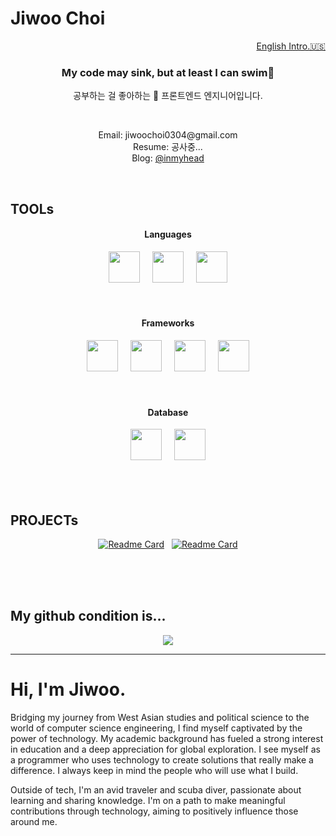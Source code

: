 # Jiwoo Choi

<p align="right"><a href="https://github.com/agnes0304/agnes0304/edit/main/README.md#hi-im-jiwoo">English Intro.🇺🇸</a></p>

<h3 align="center">My code may sink, but at least I can swim🤿</h3>
<p align="center">공부하는 걸 좋아하는 🐥 프론트엔드 엔지니어입니다. </p>
</br>
<div align="center">
<p>Email: jiwoochoi0304@gmail.com</br>
Resume: 공사중...</br>
Blog: <a href="https://velog.io/@inmyhead">@inmyhead</a></p>
</div>
</br>

## TOOLs

<h4 align="center">Languages</h4>
<div align="center">
<img height="50" width="50" src="https://cdn.simpleicons.org/javascript/#F7DF1E" />&nbsp;&nbsp;&nbsp;&nbsp;
<img height="50" width="50" src="https://cdn.simpleicons.org/typescript/#3178C6" />&nbsp;&nbsp;&nbsp;&nbsp;
<img height="50" width="50" src="https://cdn.simpleicons.org/python/#3776AB" />
</div>
</br>
</br>
<h4 align="center">Frameworks</h4>
<div align="center">
<img height="50" width="50" src="https://cdn.simpleicons.org/react/#61DAFB" />&nbsp;&nbsp;&nbsp;&nbsp;
<img height="50" width="50" src="https://cdn.simpleicons.org/next.js/black" />&nbsp;&nbsp;&nbsp;&nbsp;
<img height="50" width="50" src="https://cdn.simpleicons.org/flask/black" />&nbsp;&nbsp;&nbsp;&nbsp;
<img height="50" width="50" src="https://cdn.simpleicons.org/tailwindcss/#06B6D4" />
</div>
</br>
</br>
<h4 align="center">Database</h4>
<div align="center">
<img height="50" width="50" src="https://cdn.simpleicons.org/mysql/#4479A1" />&nbsp;&nbsp;&nbsp;&nbsp;
<img height="50" width="50" src="https://cdn.simpleicons.org/postgresql/#4169E1" />
</div>

</br>
</br>
</br>

## PROJECTs
<div align="center">
  
[![Readme Card](https://github-readme-stats.vercel.app/api/pin/?username=agnes0304&repo=GPTarot)](https://github.com/agnes0304/GPTarot)&nbsp;&nbsp;
[![Readme Card](https://github-readme-stats.vercel.app/api/pin/?username=agnes0304&repo=chronos-nextjs)](https://github.com/agnes0304/chronos-nextjs)

</div>

</br>
</br>
</br>

## My github condition is...
<div align="center">
<img src="https://github-readme-stats.vercel.app/api/top-langs/?username=agnes0304&layout=compact">
</div>

---

# Hi, I'm Jiwoo.

Bridging my journey from West Asian studies and political science to the world of computer science engineering, I find myself captivated by the power of technology. My academic background has fueled a strong interest in education and a deep appreciation for global exploration. I see myself as a programmer who uses technology to create solutions that really make a difference. I always keep in mind the people who will use what I build. 

Outside of tech, I'm an avid traveler and scuba diver, passionate about learning and sharing knowledge. I'm on a path to make meaningful contributions through technology, aiming to positively influence those around me.

</br>
</br>
</br>


